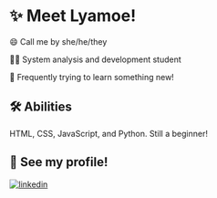 #  ✨ Meet Lyamoe!

😄 Call me by she/he/they

👩‍💻 System analysis and development student

🧠 Frequently trying to learn something new!


## 🛠 Abilities
HTML, CSS, JavaScript, and Python.
Still a beginner!


## 🔗 See my profile!
[![linkedin](https://img.shields.io/badge/linkedin-0A66C2?style=for-the-badge&logo=linkedin&logoColor=white)](https://www.linkedin.com/in/karine-santos-peres-63b1482aa/)
